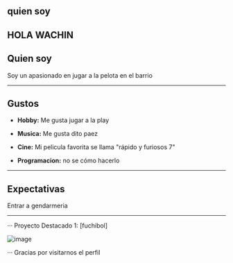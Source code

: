 
<h2>quien soy<h2>
  
## HOLA WACHIN

<h2>Quien soy</h2>

Soy un apasionado en jugar a la pelota en el barrio
___
<h2>Gustos</h2>

- **Hobby:** Me gusta jugar a la play

- **Musica:** Me gusta dito paez

- **Cine:** Mi pelicula favorita se llama "rápido y furiosos 7"

- **Programacion:** no se cómo hacerlo
___
<h2>Expectativas</h2>

Entrar a gendarmeria
___
··· Proyecto Destacado 1: [fuchibol]

![image](https://github.com/Leoanaquin/Leoanaquin/assets/172268709/440bf98a-d2a5-4db9-b61c-06542ae9aaf5)

··· Gracias por visitarnos el perfil 

